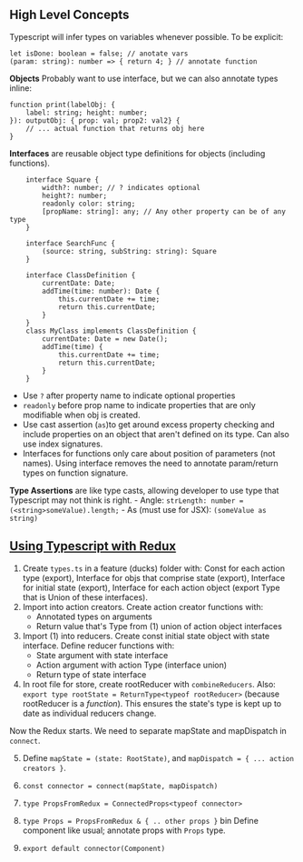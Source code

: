 ## High Level Concepts
Typescript will infer types on variables whenever possible. To be explicit:
```
let isDone: boolean = false; // anotate vars
(param: string): number => { return 4; } // annotate function
```
**Objects** Probably want to use interface, but we can also annotate types inline:
```
function print(labelObj: {
    label: string; height: number;
}): outputObj: { prop: val; prop2: val2} {
    // ... actual function that returns obj here
}
```
**Interfaces** are reusable object type definitions for objects (including functions).
```
    interface Square {
        width?: number; // ? indicates optional
        height?: number;
        readonly color: string;
        [propName: string]: any; // Any other property can be of any type
    }

    interface SearchFunc {
        (source: string, subString: string): Square
    }

    interface ClassDefinition {
        currentDate: Date;
        addTime(time: number): Date {
            this.currentDate += time;
            return this.currentDate;
        }
    }
    class MyClass implements ClassDefinition {
        currentDate: Date = new Date();
        addTime(time) {
            this.currentDate += time;
            return this.currentDate;
        }
    }
```
- Use `?` after property name to indicate optional properties
- `readonly` before prop name to indicate properties that are only modifiable when obj is created.
- Use cast assertion (`as`)to get around excess property checking and include properties on an object that aren't defined on its type. Can also use index signatures.
- Interfaces for functions only care about position of parameters (not names). Using interface removes the need to annotate param/return types on function signature.


**Type Assertions** are like type casts, allowing developer to use type that Typescript may not think is right.
    - Angle: `strLength: number = (<string>someValue).length;`
    - As (must use for JSX): `(someValue as string)`

## [Using Typescript with Redux](https://redux.js.org/recipes/usage-with-typescript)
1. Create `types.ts` in a feature (ducks) folder with: Const for each action type (export), Interface for objs that comprise state (export), Interface for initial state (export), Interface for each action object (export Type that is Union of these interfaces).
2. Import into action creators. Create action creator functions with:
    - Annotated types on arguments
    - Return value that's Type from (1) union of action object interfaces
3. Import (1) into reducers. Create const initial state object with state interface. Define reducer functions with:
    - State argument with state interface
    - Action argument with action Type (interface union)
    - Return type of state interface
4. In root file for store, create rootReducer with `combineReducers`. Also: `export type rootState = ReturnType<typeof rootReducer>` (because rootReducer is a _function_). This ensures the state's type is kept up to date as individual reducers change.

Now the Redux starts. We need to separate mapState and mapDispatch in `connect`.

5. Define `mapState = (state: RootState)`, and `mapDispatch = { ... action creators }`.
6. `const connector = connect(mapState, mapDispatch)`
7. `type PropsFromRedux = ConnectedProps<typeof connector>`
8. `type Props = PropsFromRedux & { .. other props }`
bin
Define component like usual; annotate props with `Props` type.

9. `export default connector(Component)`


